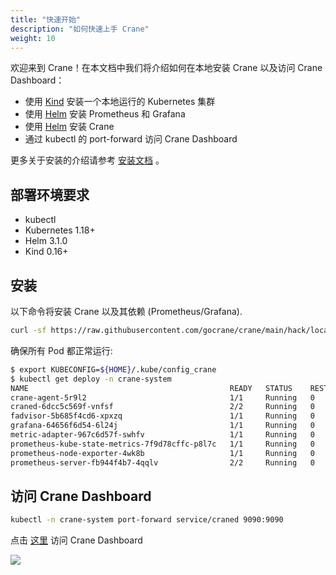 ```yaml
---
title: "快速开始"
description: "如何快速上手 Crane"
weight: 10
---
```


欢迎来到 Crane！在本文档中我们将介绍如何在本地安装 Crane 以及访问 Crane Dashboard：

- 使用 [Kind](https://kind.sigs.k8s.io/) 安装一个本地运行的 Kubernetes 集群
- 使用 [Helm](https://helm.sh/) 安装 Prometheus 和 Grafana
- 使用 [Helm](https://helm.sh/) 安装 Crane
- 通过 kubectl 的 port-forward 访问 Crane Dashboard

更多关于安装的介绍请参考 [安装文档](/zh-cn/docs/installation/installation) 。

## 部署环境要求

- kubectl
- Kubernetes 1.18+
- Helm 3.1.0
- Kind 0.16+

## 安装

以下命令将安装 Crane 以及其依赖 (Prometheus/Grafana).

```bash
curl -sf https://raw.githubusercontent.com/gocrane/crane/main/hack/local-env-setup.sh | sh -
```

确保所有 Pod 都正常运行:

```bash
$ export KUBECONFIG=${HOME}/.kube/config_crane
$ kubectl get deploy -n crane-system
NAME                                             READY   STATUS    RESTARTS       AGE
crane-agent-5r9l2                                1/1     Running   0              4m40s
craned-6dcc5c569f-vnfsf                          2/2     Running   0              4m41s
fadvisor-5b685f4cd6-xpxzq                        1/1     Running   0              4m37s
grafana-64656f6d54-6l24j                         1/1     Running   0              4m46s
metric-adapter-967c6d57f-swhfv                   1/1     Running   0              4m41s
prometheus-kube-state-metrics-7f9d78cffc-p8l7c   1/1     Running   0              4m46s
prometheus-node-exporter-4wk8b                   1/1     Running   0              4m40s
prometheus-server-fb944f4b7-4qqlv                2/2     Running   0              4m46s
```

## 访问 Crane Dashboard

```bash
kubectl -n crane-system port-forward service/craned 9090:9090
```

点击 [这里](http://127.0.0.1:9090/) 访问 Crane Dashboard

![](/images/dashboard.png)
